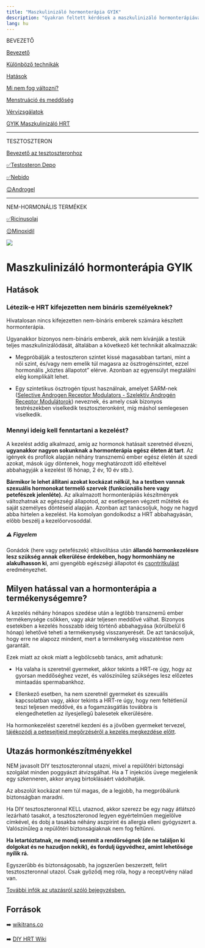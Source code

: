 ```yaml
---
title: "Maszkulinizáló hormonterápia GYIK"
description: "Gyakran feltett kérdések a maszkulinizáló hormonterápiával kapcsolatban."
lang: hu
---
```


<div class="floating-columns">

<div class="floating-bar">

BEVEZETŐ

[Bevezető](/#/entry?id=maszkulinizalo-hormonterapia)

[Különböző technikák](/#/entry?id=maszkulinizalo-hormonterapia-technikak)

[Hatások](/#/entry?id=maszkulinizalo-hormonterapia-hatasok)

[Mi nem fog változni?](/#/entry?id=hormonterapia-mi-nem-fog-valtozni)

[Menstruáció és meddőség](/#/entry?id=maszkulinizalo-hormonterapia-menstruacio-meddoseg)

[Vérvizsgálatok](/#/entry?id=maszkulinizalo-hormonterapia-vervizsgalatok)

[GYIK Maszkulinizáló HRT](/#/entry?id=maszkulinizalo-hormonterapia-gyik)


<hr />

TESZTOSZTERON

[Bevezető az tesztoszteronhoz](/#/entry?id=tesztoszteron)

[✅Testosteron Depo](/#/entry?id=maszkulinizalo-injekciok)

[✅Nebido](/#/entry?id=nebido)

[😐Androgel](/#/entry?id=androgel)

<hr />

NEM-HORMONÁLIS TERMÉKEK

[✅Ricinusolaj](/#/entry?id=ricinusolaj)

[😐Minoxidil](/#/entry?id=minoxidil)

</div>

<div class="wiki-content">

<div class="header-image"><img src="assets/images/undraw_questions.svg" /></div>

# Maszkulinizáló hormonterápia GYIK

## Hatások

### Létezik-e HRT kifejezetten nem bináris személyeknek?

Hivatalosan nincs kifejezetten nem-bináris emberek számára készített hormonterápia.

Ugyanakkor bizonyos nem-bináris emberek, akik nem kívánják a testük teljes maszkulinizálódását, általában a következő két technikát alkalmazzák:

* Megpróbálják a testoszteron szintet kissé magasabban tartani, mint a női szint, és/vagy nem emelik túl magasra az ösztrogénszintet, ezzel hormonális „köztes állapotot” elérve. Azonban az egyensúlyt megtalálni elég komplikált lehet.

* Egy szintetikus ösztrogén típust használnak, amelyet SARM-nek ([Selective Androgen Receptor Modulators - Szelektív Androgén Receptor Modulátorok](https://en.wikipedia.org/wiki/Selective_androgen_receptor_modulator)) neveznek, és amely csak bizonyos testrészekben viselkedik tesztoszteronként, míg máshol semlegesen viselkedik.

### Mennyi ideig kell fenntartani a kezelést?
A kezelést addig alkalmazd, amíg az hormonok hatásait szeretnéd élvezni, **ugyanakkor nagyon sokunknak a hormonterápia egész életen át tart**. Az igények és profilok alapján néhány transznemű ember egész életén át szedi azokat, mások úgy döntenek, hogy meghatározott idő elteltével abbahagyják a kezelést (6 hónap, 2 év, 10 év stb.).

**Bármikor le lehet állítani azokat kockázat nélkül, ha a testben vannak szexuális hormonokat termelő szervek (funkcionális here vagy petefészek jelenléte).** Az alkalmazott hormonterápiás készítmények változhatnak az egészségi állapotod, az esetlegesen végzett műtétek és saját személyes döntéseid alapján. Azonban azt tanácsoljuk, hogy ne hagyd abba hirtelen a kezelést. Ha komolyan gondolkodsz a HRT abbahagyásán, előbb beszélj a kezelőorvosoddal.

<div class="infobox warning">
<h5>⚠️ Figyelem</h5>
	
Gonádok (here vagy petefészek) eltávolítása után **állandó hormonkezelésre lesz szükség annak elkerülése érdekében, hogy hormonhiány ne alakulhasson ki**, ami gyengébb egészségi állapotot és [csontritkulást](https://www.webbeteg.hu/cikkek/csontritkulas/218/a-csontritkulas-okai-es-rizikofaktorai) eredményezhet.

</div>

## Milyen hatással van a hormonterápia a termékenységemre?

A kezelés néhány hónapos szedése után a legtöbb transznemű ember termékenysége csökken, vagy akár teljesen meddővé válhat. Bizonyos esetekben a kezelés hosszabb ideig történő abbahagyása (körülbelül 6 hónap) lehetővé teheti a termékenység visszanyerését. De azt tanácsoljuk, hogy erre ne alapozz mindent, mert a termékenység visszatérése nem garantált.

Ezek miatt az okok miatt a legbölcsebb tanács, amit adhatunk:

* Ha valaha is szeretnél gyermeket, akkor tekints a HRT-re úgy, hogy az gyorsan meddőséghez vezet, és valószínűleg szükséges lesz előzetes mintaadás spermabankhoz.

* Ellenkező esetben, ha nem szeretnél gyermeket és szexuális kapcsolatban vagy, akkor tekints a HRT-re úgy, hogy nem feltétlenül teszi teljesen meddővé, és a fogamzásgátlás továbbra is elengedhetetlen az ilyesjellegű balesetek elkerülésére.

Ha hormonkezelést szeretnél kezdeni és a jövőben gyermeket tervezel, [tájékozódj a petesejtjeid megőrzéséről a kezelés megkezdése előtt](/#/entry?id=termekenyseg-megorzese).

## Utazás hormonkészítményekkel

NEM javasolt DIY tesztoszteronnal utazni, mivel a repülőtéri biztonsági szolgálat minden poggyászt átvizsgálhat. Ha a T injekciós üvege megjelenik egy szkenneren, akkor anyag birtoklásáért vádolhatják.

Az abszolút kockázat nem túl magas, de a legjobb, ha megpróbálunk biztonságban maradni.

Ha DIY tesztoszteronnal KELL utaznod, akkor szerezz be egy nagy átlátszó lezárható tasakot, a tesztoszteronod legyen egyértelműen megjelölve címkével, és dobj a tasakba néhány aszpirint és allergia elleni gyógyszert a. Valószínűleg a repülőtéri biztonságiaknak nem fog feltűnni.

**Ha letartóztatnak, ne mondj semmit a rendőrségnek (de ne találjon ki dolgokat és ne hazudjon nekik), és fordulj ügyvédhez, amint lehetősége nyílik rá.**

Egyszerűbb és biztonságosabb, ha jogszerűen beszerzett, felírt tesztoszteronnal utazol. Csak győződj meg róla, hogy a recept/vény nálad van.

[További infók az utazásról szóló bejegyzésben.](/#/entry?id=transzidentitas-utazas)

## Források

➡️ [wikitrans.co](https://wikitrans.co)

➡️ [DIY HRT Wiki](https://diyhrt.wiki)

</div>
